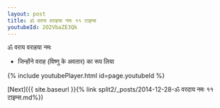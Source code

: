 ```yaml
---
layout: post
title: ॐ वराय वराहया नमः ११ टाइम्स
youtubeId: 2O2VbaZE3Qk
---
```

 
 
 ॐ वराय वराहया नमः  
 
 -  जिन्होंने वराह (विष्णु के अवतार) का रूप लिया 
 
  
 
  
 
 
 
 
 
 


{% include youtubePlayer.html id=page.youtubeId %}
 
[Next]({{ site.baseurl }}{% link  split2/_posts/2014-12-28-ॐ वरदाय नमः ११ टाइम्स.md%})
 
